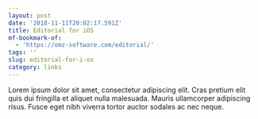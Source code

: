 ```yaml
---
layout: post
date: '2018-11-11T20:02:17.591Z'
title: Editorial for iOS
mf-bookmark-of:
  - 'https://omz-software.com/editorial/'
tags: ''
slug: editorial-for-i-os
category: links
---
```

Lorem ipsum dolor sit amet, consectetur adipiscing elit. Cras pretium elit quis dui fringilla et aliquet nulla malesuada. Mauris ullamcorper adipiscing risus. Fusce eget nibh viverra tortor auctor sodales ac nec neque. 
